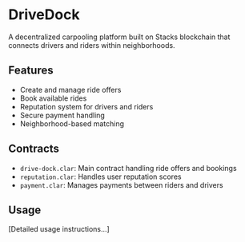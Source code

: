 # DriveDock
A decentralized carpooling platform built on Stacks blockchain that connects drivers and riders within neighborhoods.

## Features
- Create and manage ride offers
- Book available rides
- Reputation system for drivers and riders
- Secure payment handling
- Neighborhood-based matching

## Contracts
- `drive-dock.clar`: Main contract handling ride offers and bookings
- `reputation.clar`: Handles user reputation scores
- `payment.clar`: Manages payments between riders and drivers

## Usage
[Detailed usage instructions...]
